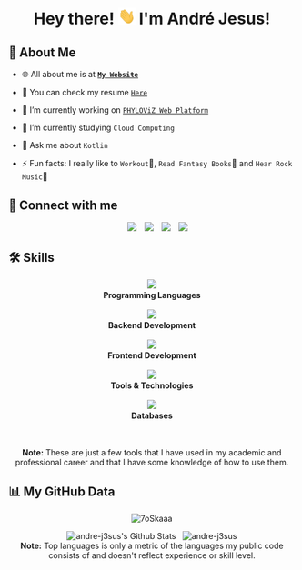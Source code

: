 <h1 align="center">Hey there! <img src="https://raw.githubusercontent.com/ABSphreak/ABSphreak/master/gifs/Hi.gif" width="30"> I'm André Jesus!</h1>

## 📌 About Me

- 🌐 All about me is at **[`My Website`](https://andre-j3sus.github.io/)** 

- 📄 You can check my resume [`Here`](https://www.canva.com/design/DAFUaHsRNDo/OUWh8boNosWQ3YeIp0tI6A/view?utm_content=DAFUaHsRNDo&utm_campaign=designshare&utm_medium=link&utm_source=publishsharelink)

- 🔭 I’m currently working on [`PHYLOViZ Web Platform`](https://github.com/bodybuilders-team/phyloviz-web-platform)

- 🌱 I’m currently studying `Cloud Computing`

- 💬 Ask me about `Kotlin`

- ⚡ Fun facts: I really like to `Workout`💪, `Read Fantasy Books`🐉 and `Hear Rock Music`🤘

## 🤝 Connect with me 

<p align="center">
 <div align="center"  class="icons-social" style="margin-left: 10px;">
        <a style="margin-left: 10px;"  target="_blank" href="https://linkedin.com/in/andre-jesus-engineering">
		<img src="https://skillicons.dev/icons?i=linkedin"></a>
	<a style="margin-left: 10px;" target="_blank" href="https://stackoverflow.com/users/15545640/andr%c3%a9-jesus">
		<img src="https://skillicons.dev/icons?i=stackoverflow"></a>
	<a style="margin-left: 10px;" target="_blank" href="https://www.instagram.com/andre.j3sus">
		<img src="https://skillicons.dev/icons?i=instagram"></a>
	<a style="margin-left: 10px;" target="_blank" href="https://twitter.com/andre_j3sus">
		<img src="https://skillicons.dev/icons?i=twitter" ></a>
      </div>
</p>

## 🛠️ Skills

<div align="center">
  <p align="center">
   <img src="https://skillicons.dev/icons?i=kotlin,java,js,ts,python,c&perline=6" />
   <br/>
   <b>Programming Languages</b>
   <br/><br/>
   <img src="https://skillicons.dev/icons?i=spring,nodejs,express,nginx&perline=5" />
   <br/>
   <b>Backend Development</b>
   <br/><br/>
   <img src="https://skillicons.dev/icons?i=html,css,bootstrap,react,materialui,webpack&perline=6" />
   <br/>
   <b>Frontend Development</b>
   <br/><br/>
   <img src="https://skillicons.dev/icons?i=docker,gcp,linux,bash,git,github,latex&perline=9" />
   <br/>
   <b>Tools & Technologies</b>
   <br/><br/>
   <img src="https://skillicons.dev/icons?i=postgres,mongodb&perline=2" />
   <br/>
   <b>Databases</b>
  </p> 
  <br/><br/>
  <b>Note:</b> These are just a few tools that I have used in my academic and professional career and that I have some knowledge of how to use them.
  </p>
</div>

## 📊 My GitHub Data

<div align="center">
  <p align="center"><img src="https://github-readme-streak-stats.herokuapp.com/?user=andre-j3sus&theme=algolia" alt="7oSkaaa" /></p>
  <p align="center">
    <img alt="andre-j3sus's Github Stats" src="https://github-readme-stats.vercel.app/api?username=andre-j3sus&show_icons=true&count_private=true&theme=algolia" height="192px"/>
  &nbsp;
	  <img src="https://github-readme-stats.vercel.app/api/top-langs?username=andre-j3sus&langs_count=10&show_icons=true&locale=en&layout=compact&theme=algolia" alt="andre-j3sus" height="192px"/>
  <br/>
  <b>Note:</b> Top languages is only a metric of the languages my public code consists of and doesn't reflect experience or skill level.
  </p>
</div>
